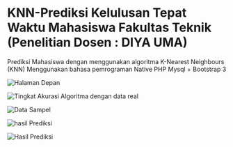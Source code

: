 # KNN-Prediksi Kelulusan Tepat Waktu Mahasiswa Fakultas Teknik (Penelitian Dosen : DIYA UMA)
Prediksi Mahasiswa dengan menggunakan algoritma K-Nearest Neighbours (KNN)
Menggunakan bahasa pemrograman Native PHP Mysql + Bootstrap 3

![Halaman Depan](http://rizkimuliono.blog.uma.ac.id/wp-content/uploads/sites/365/2020/04/Screen-Shot-2020-04-08-at-21.59.14.png)

![Tingkat Akurasi Algoritma dengan data real](http://rizkimuliono.blog.uma.ac.id/wp-content/uploads/sites/365/2020/04/Screen-Shot-2020-04-08-at-22.01.10.png)

![Data Sampel](http://rizkimuliono.blog.uma.ac.id/wp-content/uploads/sites/365/2020/04/Screen-Shot-2020-04-08-at-21.59.28.png)

![hasil Prediksi](http://rizkimuliono.blog.uma.ac.id/wp-content/uploads/sites/365/2020/04/Screen-Shot-2020-04-08-at-22.00.01.png)

![Hasil Prediksi](http://rizkimuliono.blog.uma.ac.id/wp-content/uploads/sites/365/2020/04/Screen-Shot-2020-04-08-at-22.00.15.png)
